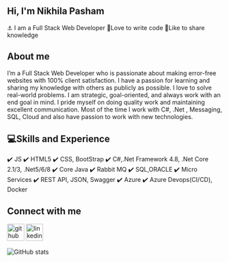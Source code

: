 ## Hi, I'm Nikhila Pasham
⚓ I am a Full Stack Web Developer
🏁Love to write code
👼Like to share knowledge

## About me
I’m a Full Stack Web Developer who is passionate about making error-free websites with 100% client satisfaction. I have a passion for learning and sharing my knowledge with others as publicly as possible. I love to solve real-world problems. I am strategic, goal-oriented, and always work with an end goal in mind.  I pride myself on doing quality work and maintaining excellent communication. Most of the time I work with C#, .Net , Messaging, SQL, Cloud and also have passion to work with new technologies.

## 💻Skills and Experience
✔️  JS 
✔️ HTML5 
✔️ CSS, BootStrap
✔️ C#,.Net Framework 4.8, .Net Core 2.1/3, .Net5/6/8
✔️ Core Java
✔️ Rabbit MQ
✔️ SQL,ORACLE
✔️ Micro Services
✔️ REST API, JSON, Swagger
✔️ Azure
✔️ Azure Devops(CI/CD), Docker


## Connect with me
[<img src='https://cdn.jsdelivr.net/npm/simple-icons@3.0.1/icons/github.svg' alt='github' height='40'>](https://github.com/nikhilapasham12)  [<img src='https://cdn.jsdelivr.net/npm/simple-icons@3.0.1/icons/linkedin.svg' alt='linkedin' height='40'>](https://www.linkedin.com/in/np1/)  

![GitHub stats](https://github-readme-stats.vercel.app/api?username=nikhilapasham12&show_icons=true)  


